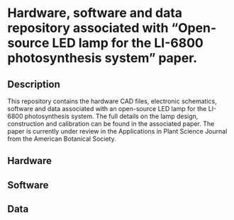 # Hardware, software and data repository associated with “Open-source LED lamp for the LI-6800 photosynthesis system” paper.

## Description
This repository contains the hardware CAD files, electronic schematics, software and data associated with an open-source LED lamp for the LI-6800 photosynthesis system. The full details on the lamp design, construction and calibration can be found in the associated paper. The paper is currently under review in the Applications in Plant Science Journal from the American Botanical Society.

## Hardware

## Software

## Data

